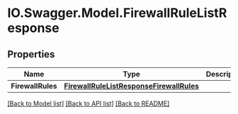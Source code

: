 # IO.Swagger.Model.FirewallRuleListResponse
## Properties

Name | Type | Description | Notes
------------ | ------------- | ------------- | -------------
**FirewallRules** | [**FirewallRuleListResponseFirewallRules**](FirewallRuleListResponseFirewallRules.md) |  | [optional] 

[[Back to Model list]](../README.md#documentation-for-models) [[Back to API list]](../README.md#documentation-for-api-endpoints) [[Back to README]](../README.md)

